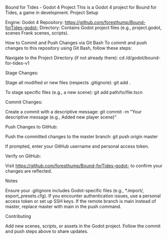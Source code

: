 Bound for Tides - Godot 4 Project
This is a Godot 4 project for Bound for Tides, a game in development.
Project Setup

Engine: Godot 4
Repository: https://github.com/foresthump/Bound-forTides-godot-
Directory: Contains Godot project files (e.g., project.godot, scenes Frank scenes, scripts).

How to Commit and Push Changes via Git Bash
To commit and push changes to this repository using Git Bash, follow these steps:

Navigate to the Project Directory (if not already there):
cd /d/godot/bound-for-tides-v1

Stage Changes:

Stage all modified or new files (respects .gitignore):
git add .

To stage specific files (e.g., a new scene):
git add path/to/file.tscn

Commit Changes:

Create a commit with a descriptive message:
git commit -m "Your descriptive message (e.g., Added new player scene)"

Push Changes to GitHub:

Push the committed changes to the master branch:
git push origin master

If prompted, enter your GitHub username and personal access token.

Verify on GitHub:

Visit https://github.com/foresthump/Bound-forTides-godot- to confirm your changes are reflected.

Notes

Ensure your .gitignore includes Godot-specific files (e.g., \*.import/, export_presets.cfg).
If you encounter authentication issues, use a personal access token or set up SSH keys.
If the remote branch is main instead of master, replace master with main in the push command.

Contributing

Add new scenes, scripts, or assets in the Godot project.
Follow the commit and push steps above to share updates.

